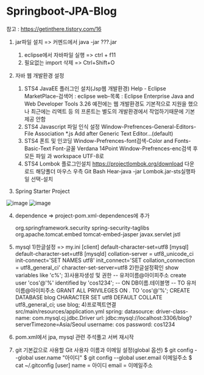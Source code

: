# Springboot-JPA-Blog

참고 : https://getinthere.tistory.com/16


1. jar파일 설치 => 커멘드에서 java -jar ???.jar
    1) eclipse에서 자바파일 실행 => ctrl + f11
    2) 필요없는 import 삭제 => Ctrl+Shift+O

2. 자바 웹 개발환경 설정
    1) STS4 JavaEE 플러그인 설치(Jsp웹 개발환경) 
	      Help - Eclipse MarketPlace-검색어 : eclipse web-목록 : Eclipse Enterprise Java and Web Developer Tools 3.26
	      예전에는 웹 개발환경도 기본적으로 지원을 했으나 최근에는 리액트 등 의 프론트는 별도의 개발환경에서 작업하기때문에 기본제공 안함
    2) STS4 Javascript 파일 인식 설정
	      Window-Prefrences-General-Editors-File Association *.js Add after Generic Text Editor...(default)
    3) STS4 폰트 및 인코딩
	      Window-Prefrences-font검색-Color and Fonts-Basic-Text Font-글꼴 Verdana 14Point
	      Window-Prefrences-enc검색 후 모든 파일 과 workspace UTF-8로
    4) STS4 Lombok 플로그인설치
	      https://projectlombok.org/download 다운로드
	      해당폴더 마우스 우측 Git Bash Hear-java -jar Lombok.jar-sts실행파일 선택-설치

3. Spring Starter Project

![image](https://user-images.githubusercontent.com/49021504/188260243-2db7a96e-796f-4731-b884-4f1474569deb.png)
![image](https://user-images.githubusercontent.com/49021504/188260251-b2d14a9d-e347-45ca-a00d-90c173f971a6.png)

4. dependence => project-pom.xml-dependences에 추가
	
	<!-- 시큐리티 태그 라이브러리 -->
	<dependency>
	  <groupId>org.springframework.security</groupId>
	  <artifactId>spring-security-taglibs</artifactId>
	</dependency>

	<!-- JSP 템플릿 엔진 -->
	<dependency>
	  <groupId>org.apache.tomcat.embed</groupId>
	  <artifactId>tomcat-embed-jasper</artifactId>
	</dependency>

	<!-- JSTL -->
	<dependency>
	  <groupId>javax.servlet</groupId>
	  <artifactId>jstl</artifactId>
	</dependency>
5. mysql
	1)한글설정 => my.ini
	[client]
		default-character-set=utf8
	[mysql]
		default-character-set=utf8
	[mysqld]
		collation-server = utf8_unicode_ci
		init-connect='SET NAMES utf8'
		init_connect='SET collation_connection = utf8_general_ci'
		character-set-server=utf8
	2)한글설정확인
		show variables like 'c%';
	3)사용자생성 및 권한
		-- 유저이름@아이피주소
		create user 'cos'@'%' identified by 'cos1234';
		-- ON DB이름.테이블명
		-- TO 유저이름@아이피주소
		GRANT ALL PRIVILEGES ON *.* TO 'cos'@'%';
		CREATE DATABASE blog CHARACTER SET utf8 DEFAULT COLLATE utf8_general_ci;
		use blog;
	4)프로젝트연결
		src/main/resources/application.yml
		spring:
		  datasource:
			driver-class-name: com.mysql.cj.jdbc.Driver
			url: jdbc:mysql://localhost:3306/blog?serverTimezone=Asia/Seoul
			username: cos
			password: cos1234
5. pom.xml에서 jpa, mysql 관련 주석풀고 서버 재시작

6. git
	기본값으로 사용할 Git 사용자 이름과 이메일 설정(global 옵션)
	$ git config --global user.name "아이디"
	$ git config --global user.email 이메일주소
	$ cat ~/.gitconfig
	[user]
		name = 아이디
		email = 이메일주소

